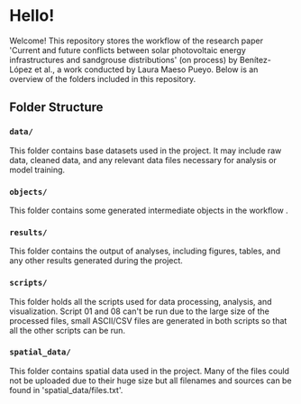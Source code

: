 # Hello!

Welcome! This repository stores the workflow of the research paper 'Current and future conflicts between solar photovoltaic energy infrastructures and sandgrouse distributions' (on process) by Benítez-López et al., a work conducted by Laura Maeso Pueyo.
Below is an overview of the folders included in this repository.

## Folder Structure

### `data/`
This folder contains base datasets used in the project. It may include raw data, cleaned data, and any relevant data files necessary for analysis or model training.

### `objects/`
This folder contains some generated intermediate objects in the workflow .

### `results/`
This folder contains the output of analyses, including figures, tables, and any other results generated during the project. 

### `scripts/`
This folder holds all the scripts used for data processing, analysis, and visualization. Script 01 and 08 can't be run due to the large size of the processed files, small ASCII/CSV files are generated in both scripts so that all the other scripts can be run. 

### `spatial_data/`
This folder contains spatial data used in the project. Many of the files could not be uploaded due to their huge size but all filenames and sources can be found in 'spatial_data/files.txt'.
